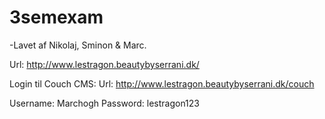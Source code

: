 # 3semexam

-Lavet af Nikolaj, Sminon & Marc. 

Url: http://www.lestragon.beautybyserrani.dk/

Login til Couch CMS:
Url: http://www.lestragon.beautybyserrani.dk/couch

Username: Marchogh
Password: lestragon123
